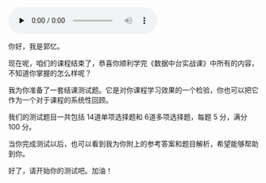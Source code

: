 <audio id="audio" title="结课测试 | 建设数据中台的这些知识，你都掌握了吗？" controls="" preload="none"><source id="mp3" src="https://static001.geekbang.org/resource/audio/90/47/9021aadca5c24185594077b6cce03c47.mp3"></audio>

你好，我是郭忆。

现在呢，咱们的课程结束了，恭喜你顺利学完《数据中台实战课》中所有的内容，不知道你掌握的怎么样呢？

我为你准备了一套结课测试题。它是对你课程学习效果的一个检验，你也可以把它作为一个对于课程的系统性回顾。

我们的测试题目一共包括 14道单项选择题和 6道多项选择题，每题 5 分，满分 100 分。

当你完成测试以后，也可以看到我为你附上的参考答案和题目解析，希望能够帮助到你。

好了，请开始你的测试吧。加油！<br>
[<img src="https://static001.geekbang.org/resource/image/00/06/00244430e720d587a1f30c84a77a1306.png" alt="">](http://time.geekbang.org/quiz/intro?act_id=130&amp;exam_id=280)
